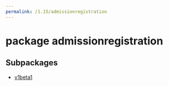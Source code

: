 ```yaml
---
permalink: /1.15/admissionregistration
---
```


# package admissionregistration



## Subpackages

* [v1beta1](admissionregistration-v1beta1.md)